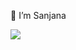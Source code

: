 👋 I’m Sanjana 
 

![](https://github-readme-streak-stats.herokuapp.com/?user=sforsanjnarao&theme=dark&hide_border=false)<br/>



<!-- Proudly created with GPRM ( https://gprm.itsvg.in ) -->
